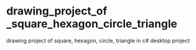 # drawing_project_of _square_hexagon_circle_triangle
 drawing project of square, hexagon, circle, triangle in c# desktop project
